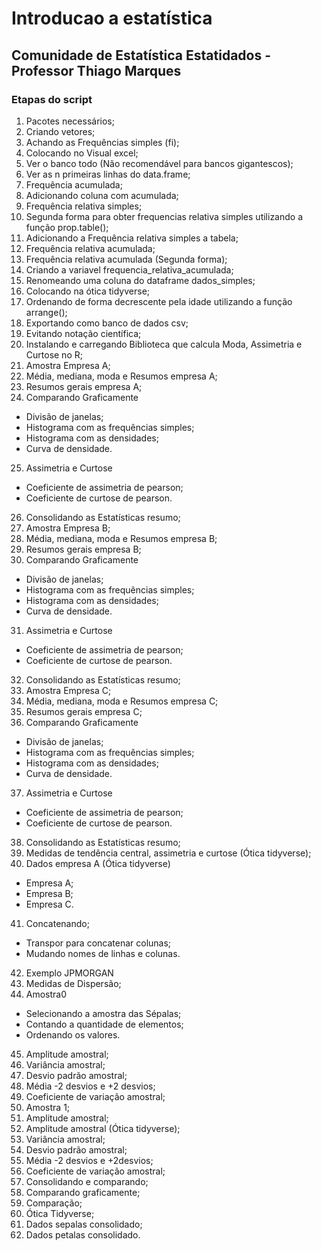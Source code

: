 # Introducao a estatística

## Comunidade de Estatística Estatidados - Professor Thiago Marques

### Etapas do script

1. Pacotes necessários;
2. Criando vetores;
3. Achando as Frequências simples (fi);
4. Colocando no Visual excel;
5. Ver o banco todo (Não recomendável para bancos gigantescos);
6. Ver as n primeiras linhas do data.frame;
7. Frequência acumulada;
8. Adicionando coluna com acumulada;
9. Frequência relativa simples;
10. Segunda forma para obter frequencias relativa simples utilizando a função prop.table();
11. Adicionando a Frequência relativa simples a tabela;
12. Frequência relativa acumulada;
13. Frequência relativa acumulada (Segunda forma);
14. Criando a variavel frequencia_relativa_acumulada;
15. Renomeando uma coluna do dataframe dados_simples;
16. Colocando na ótica tidyverse;
17. Ordenando de forma decrescente pela idade utilizando a função arrange();
18. Exportando como banco de dados csv;
19. Evitando notação científica;
20. Instalando e carregando Biblioteca que calcula Moda, Assimetria e Curtose no R;
21. Amostra Empresa A;
22. Média, mediana, moda e Resumos empresa A;
23. Resumos gerais empresa A;
24. Comparando Graficamente
- Divisão de janelas;
- Histograma com as frequências simples;
- Histograma com as densidades;
- Curva de densidade.
25. Assimetria e Curtose
- Coeficiente de assimetria de pearson;
- Coeficiente de curtose de pearson.
26. Consolidando as Estatísticas resumo;
27. Amostra Empresa B;
28. Média, mediana, moda e Resumos empresa B;
29. Resumos gerais empresa B;
30. Comparando Graficamente
- Divisão de janelas;
- Histograma com as frequências simples;
- Histograma com as densidades;
- Curva de densidade.
31. Assimetria e Curtose
- Coeficiente de assimetria de pearson;
- Coeficiente de curtose de pearson.
32. Consolidando as Estatísticas resumo;
33. Amostra Empresa C;
34. Média, mediana, moda e Resumos empresa C;
35. Resumos gerais empresa C;
36. Comparando Graficamente
- Divisão de janelas;
- Histograma com as frequências simples;
- Histograma com as densidades;
- Curva de densidade.
37. Assimetria e Curtose
- Coeficiente de assimetria de pearson;
- Coeficiente de curtose de pearson.
38. Consolidando as Estatísticas resumo;
39. Medidas de tendência central, assimetria e curtose (Ótica tidyverse);
40. Dados empresa A (Ótica tidyverse) 
- Empresa A;
- Empresa B;
- Empresa C.
41. Concatenando;
- Transpor para concatenar colunas;
- Mudando nomes de linhas e colunas.
42. Exemplo JPMORGAN
43. Medidas de Dispersão;
44. Amostra0
- Selecionando a amostra das Sépalas;
- Contando a quantidade de elementos;
- Ordenando os valores.
45. Amplitude amostral;
46. Variância amostral;
47. Desvio padrão amostral;
48. Média -2 desvios e +2 desvios;
49. Coeficiente de variação amostral;
50. Amostra 1;
51. Amplitude amostral;
52. Amplitude amostral (Ótica tidyverse);
53. Variância amostral;
54. Desvio padrão amostral;
55. Média -2 desvios e +2desvios;
56. Coeficiente de variação amostral;
57. Consolidando e comparando;
58. Comparando graficamente;
59. Comparação;
60. Ótica Tidyverse;
61. Dados sepalas consolidado;
62. Dados petalas consolidado.
